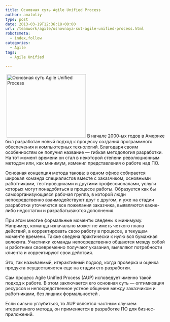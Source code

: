 ```yaml
---
title: Основная суть Agile Unified Process
author: anatoliy
type: post
date: 2013-03-19T12:36:18+00:00
url: /teamwork/agile/osnovnaya-sut-agile-unified-process.html
robotsmeta:
  - index,follow
categories:
  - Agile
tags:
  - Agile Unified

---
```

[<img src="http://dotnetcoding.ru/wp-content/uploads/2013/03/GetReference.jpg"  style="margin: 4px;" alt="Основная суть Agile Unified Process" width="250" height="200" class="alignleft size-full wp-image-1981" />][1]В начале 2000-ых годов в Америке был разработан новый подход к процессу создания программного обеспечения и компьютерных технологий. Благодаря своим особенностям он получил название &#8212; гибкая методология разработки. На тот момент времени он стал в некоторой степени революционным методом или, как минимум, изменил представления о работе над ПО.

Основная концепция метода такова: в одном офисе собирается широкая команда специалистов вместе с заказчиком, основными работниками, тестировщиками и другими профессионалами, услуги которых могут понадобиться в процессе работы.<!--more--> Образуется как бы самоорганизующаяся рабочая группа, в которой люди непосредственно взаимодействуют друг с другом, и уже на стадии разработки уточняются все пожелания заказчика, выявляются какие-либо недостатки и разрабатываются дополнения.

При этом многие формальные моменты сведены к минимуму. Например, команда изначально может не иметь четкого плана действий, а корректировать свою работу в процессе, в текущем моменте времени. Также сведена практически к нулю вся бумажная волокита. Участники команды непосредственно общаются между собой и работники своевременно получают указания, выявляют потребности клиента и корректируют свои действия.

Это, так называемый, итерактивный подход, когда проверка и оценка продукта осуществляется еще на стадии его разработки.

Сам процесс Agile Unified Process (AUP) исповедует именно такой подход к работе. В этом заключается его основная суть &#8212; оптимизация ресурсов и непосредственное устное общение между заказчиком и работниками, без лишних формальностей .

Если сильно углубиться, то AUP является частным случаем итеративного метода, он применяется в разработке ПО для бизнес-приложений.

 [1]: http://dotnetcoding.ru/wp-content/uploads/2013/03/GetReference.jpg